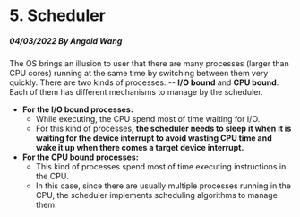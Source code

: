 # 5. Scheduler

##### 04/03/2022 By Angold Wang

The OS brings an illusion to user that there are many processes (larger than CPU cores) running at the same time by switching between them very quickly. There are two kinds of processes: -- **I/O bound** and **CPU bound**. Each of them has different mechanisms to manage by the scheduler.

* **For the I/O bound processes:**
    * While executing, the CPU spend most of time waiting for I/O. 
    * For this kind of processes, **the scheduler needs to sleep it when it is waiting for the device interrupt to avoid wasting CPU time and wake it up when there comes a target device interrupt.**
* **For the CPU bound processes:**
    * This kind of processes spend most of time executing instructions in the CPU.
    * In this case, since there are usually multiple processes running in the CPU, the scheduler implements scheduling algorithms to manage them.




